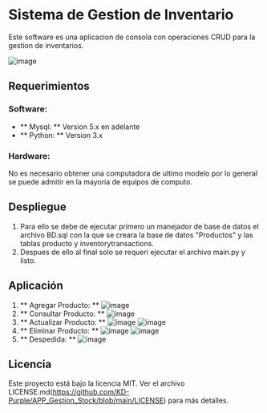 # Sistema de Gestion de Inventario 
Este software es una aplicacion de consola con operaciones CRUD para la gestion de inventarios.

![image](https://github.com/KD-Purple/APP_Gestion_Stock/assets/71620391/f3ba99ab-16a5-438a-b8b8-523962a8ddf2)

## Requerimientos
### Software:
- ** Mysql: ** Version 5.x en adelante
- ** Python: ** Version 3.x

### Hardware:
No es necesario obtener una computadora de ultimo modelo por lo general se puede admitir en la mayoria de equipos de computo.

## Despliegue
1. Para ello se debe de ejecutar primero un manejador de base de datos el archivo BD.sql con la que se creara la base de datos "Productos" y 
las tablas producto y inventorytransactions.
2. Despues de ello al final solo se requeri ejecutar el archivo main.py y listo.

## Aplicación
1. ** Agregar Producto: **
   ![image](https://github.com/KD-Purple/APP_Gestion_Stock/assets/71620391/de9778ab-9c03-4470-92ec-904a7b24f2b4)
2. ** Consultar Producto: **
   ![image](https://github.com/KD-Purple/APP_Gestion_Stock/assets/71620391/6d3f23cf-43e0-4329-ba6a-71b121dd994a)
3. ** Actualizar Producto: **
   ![image](https://github.com/KD-Purple/APP_Gestion_Stock/assets/71620391/b804c7e8-bcb2-4ad0-9e0c-15a202075c63)
   ![image](https://github.com/KD-Purple/APP_Gestion_Stock/assets/71620391/7bd428ab-4d4c-4b6b-86d6-90c723eda700)
4. ** Eliminar Producto: **
![image](https://github.com/KD-Purple/APP_Gestion_Stock/assets/71620391/7fdcb4a4-42b9-4f35-8cc1-cc1bfb360ae7)
![image](https://github.com/KD-Purple/APP_Gestion_Stock/assets/71620391/2f0a5af3-39da-4b43-8917-e958333b8877)
5. ** Despedida: **
![image](https://github.com/KD-Purple/APP_Gestion_Stock/assets/71620391/8cf65b8b-38c0-40d9-adf1-e759c6b1037b)

## Licencia
Este proyecto está bajo la licencia MIT. Ver el archivo LICENSE.md(https://github.com/KD-Purple/APP_Gestion_Stock/blob/main/LICENSE) para más detalles.
